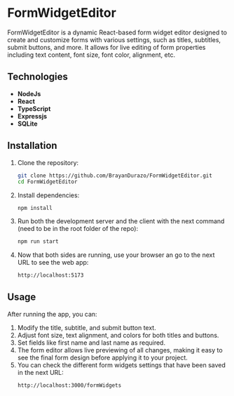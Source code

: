 # FormWidgetEditor

FormWidgetEditor is a dynamic React-based form widget editor designed to create and customize forms with various settings, such as titles, subtitles, submit buttons, and more. It allows for live editing of form properties including text content, font size, font color, alignment, etc.

## Technologies

- **NodeJs**
- **React**
- **TypeScript**
- **Expressjs**
- **SQLite**

## Installation

1. Clone the repository:

   ```bash
   git clone https://github.com/BrayanDurazo/FormWidgetEditor.git
   cd FormWidgetEditor

   ```

2. Install dependencies:

   ```
   npm install

   ```

3. Run both the development server and the client with the next command (need to be in the root folder of the repo):

   ```bash
   npm run start

   ```

4. Now that both sides are running, use your browser an go to the next URL to see the web app:
   ```bash
   http://localhost:5173
   ```

## Usage

After running the app, you can:

1. Modify the title, subtitle, and submit button text.
2. Adjust font size, text alignment, and colors for both titles and buttons.
3. Set fields like first name and last name as required.
4. The form editor allows live previewing of all changes, making it easy to see the final form design before applying it to your project.
5. You can check the different form widgets settings that have been saved in the next URL:
   ```bash
   http://localhost:3000/formWidgets

   ```

